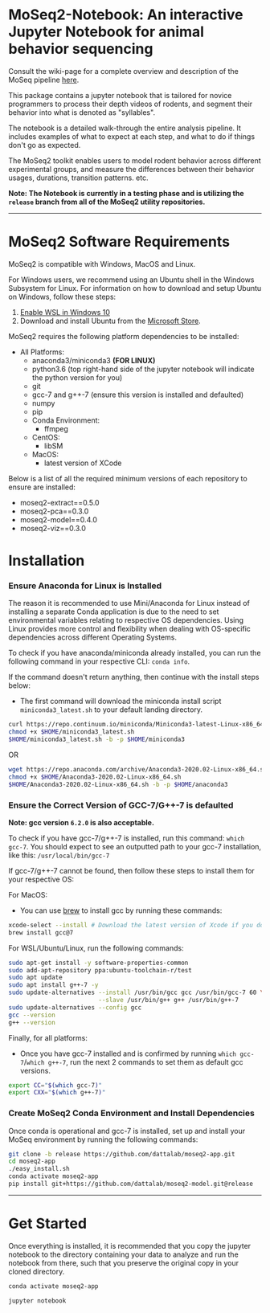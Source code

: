 # MoSeq2-Notebook: An interactive Jupyter Notebook for animal behavior sequencing

Consult the wiki-page for a complete overview and description of the MoSeq pipeline [here](https://github.com/dattalab/moseq2-app/wiki).

This package contains a jupyter notebook that is tailored for novice programmers to process
their depth videos of rodents, and segment their behavior into what is denoted as "syllables".

The notebook is a detailed walk-through the entire analysis pipeline.
It includes examples of what to expect at each step, and what to do if things don't go as expected. 

The MoSeq2 toolkit enables users to model rodent behavior across different experimental groups, and
measure the differences between their behavior usages, durations, transition patterns. etc.

__Note: The Notebook is currently in a testing phase and is utilizing the `release` branch from all of the MoSeq2
utility repositories.__

***

# MoSeq2 Software Requirements

MoSeq2 is compatible with Windows, MacOS and Linux.

For Windows users, we recommend using an Ubuntu shell in the Windows Subsystem for Linux.
For information on how to download and setup Ubuntu on Windows, follow these steps:
 1. [Enable WSL in Windows 10](https://winaero.com/blog/enable-wsl-windows-10-fall-creators-update/)
 2.  Download and install Ubuntu from the [Microsoft Store](https://www.microsoft.com/en-us/p/ubuntu/9nblggh4msv6?activetab=pivot:overviewtab).

MoSeq2 requires the following platform dependencies to be installed:
 - All Platforms:
     - anaconda3/miniconda3 __(FOR LINUX)__
     - python3.6 (top right-hand side of the jupyter notebook will indicate the python version for you)
     - git
     - gcc-7 and g++-7 (ensure this version is installed and defaulted)
     - numpy
     - pip
     - Conda Environment:
         - ffmpeg
     - CentOS:
         - libSM
     - MacOS:
         - latest version of XCode

Below is a list of all the required minimum versions of each repository to ensure are installed:
 - moseq2-extract==0.5.0
 - moseq2-pca==0.3.0
 - moseq2-model==0.4.0
 - moseq2-viz==0.3.0

# Installation

### Ensure Anaconda for Linux is Installed
The reason it is recommended to use Mini/Anaconda for Linux instead of installing a separate Conda application is due
 to the need to set environmental variables relating to respective OS dependencies. Using Linux provides more control
 and flexibility when dealing with OS-specific dependencies across different Operating Systems. 

To check if you have anaconda/miniconda already installed, you can run the following command in your
respective CLI: `conda info`. 

If the command doesn't return anything, then continue with the install steps below:
 - The first command will download the miniconda install script `miniconda3_latest.sh` to your default landing directory.
```bash
curl https://repo.continuum.io/miniconda/Miniconda3-latest-Linux-x86_64.sh -o "$HOME/miniconda3_latest.sh"
chmod +x $HOME/miniconda3_latest.sh
$HOME/miniconda3_latest.sh -b -p $HOME/miniconda3
```

OR

```bash
wget https://repo.anaconda.com/archive/Anaconda3-2020.02-Linux-x86_64.sh
chmod +x $HOME/Anaconda3-2020.02-Linux-x86_64.sh
$HOME/Anaconda3-2020.02-Linux-x86_64.sh -b -p $HOME/anaconda3
```


### Ensure the Correct Version of GCC-7/G++-7 is defaulted
__Note: gcc version `6.2.0` is also acceptable.__

To check if you have gcc-7/g++-7 is installed, run this command: `which gcc-7`.
You should expect to see an outputted path to your gcc-7 installation, like this: `/usr/local/bin/gcc-7`

If gcc-7/g++-7 cannot be found, then follow these steps to install them for your respective OS:

For MacOS:
 - You can use [brew](https://brew.sh/) to install gcc by running these commands:
```bash
xcode-select --install # Download the latest version of Xcode if you don't already have it
brew install gcc@7
```

For WSL/Ubuntu/Linux, run the following commands:
```bash
sudo apt-get install -y software-properties-common
sudo add-apt-repository ppa:ubuntu-toolchain-r/test
sudo apt update
sudo apt install g++-7 -y
sudo update-alternatives --install /usr/bin/gcc gcc /usr/bin/gcc-7 60 \
                         --slave /usr/bin/g++ g++ /usr/bin/g++-7 
sudo update-alternatives --config gcc
gcc --version
g++ --version
```

Finally, for all platforms:
 - Once you have gcc-7 installed and is confirmed by running `which gcc-7`/`which g++-7`, run the next 2 commands
to set them as default gcc versions.

```bash
export CC="$(which gcc-7)"
export CXX="$(which g++-7)"
```

### Create MoSeq2 Conda Environment and Install Dependencies  


Once conda is operational and gcc-7 is installed, set up and install your MoSeq environment by running the following commands:
```bash
git clone -b release https://github.com/dattalab/moseq2-app.git
cd moseq2-app
./easy_install.sh
conda activate moseq2-app
pip install git+https://github.com/dattalab/moseq2-model.git@release
```
***
 
# Get Started

Once everything is installed, it is recommended that you copy the jupyter notebook to the directory containing 
your data to analyze and run the notebook from there, such that you preserve the original copy in your cloned directory.

```bash
conda activate moseq2-app

jupyter notebook
```  
